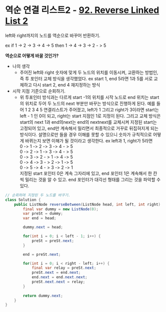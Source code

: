 # 역순 연결 리스트2 - <a href="https://leetcode.com/problems/reverse-linked-list-ii/description/" target="_blank">92. Reverse Linked List 2</a>

left와 right까지의 노드를 역순으로 바꾸어 반환하기.  

ex if 1 -> 2 -> 3 -> 4 -> 5 then 1 -> 4 -> 3 -> 2 - > 5  
  
**역순으로 어떻게 바꿀 것인가?**  
- 나의 생각
  - 주어진 left와 right 숫자에 맞게 두 노드의 위치를 이동시켜, 교환하는 방법인, 즉 투 포인터 교체 방식을 생각했었다. ex start 1, end 5라면 
  1과 5를 서로 교체하고 다시 start 2, end 4 재지정하는 방식
- 시작 지점 기준으로 순회하기.
  - 위 투포인터 방식과는 다르게 start -1의 위치를 시작 노드로 end 위치는 start의 위치로 두어 두 노드의 next 부분만 바꾸는 방식으로 진행하게 된다. 예를 들어 1 2 3 4 5 연결리스트가 주어졌고, left가 1 그리고 right가 3이라면 start는 left - 1 인 0이 되고, right는 start 지점인 1로 지정이 된다. 그리고 교체 방식은 start의 next 1과 end의next는 end의 nextnext를 교체시켜 지정된 start는 고정되어 있고, end만 계속해서 밀리면서 최종적으로 거꾸로 뒤집혀지게 되는 방식이다. 설명으로만 들을 경우 이해를 못할 수 있으니 숫자가 규칙적으로 어떻게 바뀌는지 보면 이해가 될 것이라고 생각한다. ex left과 1, right가 5라면  
  0 -> 1 -> 2 -> 3 -> 4 - > 5  
  0 -> 2 -> 1 -> 3 -> 4 - > 5  
  0 -> 3 -> 2 - > 1 -> 4 -> 5  
  0 -> 4 -> 3 - > 2 -> 1 -> 5  
  0 -> 5 -> 4 - > 3 -> 2 -> 1  
  지정된 start 포인터 0은 계속 그자리에 있고, end 포인터 1은 계속해서 한 칸 씩 밀리는 것을 알 수 있고. end 포인터가 대각선 형태를 그리는 것을 파악할 수 있다. 
  
```java
// 순회하며 지정된 두 노드를 바꾸기.
class Solution {
    public ListNode reverseBetween(ListNode head, int left, int right) {
        final var dummy = new ListNode(0);
        var preSt = dummy;
        var end = head;

        dummy.next = head;

        for(int i = 0; i < left - 1; i++) {
            preSt = preSt.next;
        }

        end = preSt.next;

        for(int i = 0; i < right - left; i++) {
            final var relay = preSt.next;
            preSt.next = end.next; 
            end.next = end.next.next;            
            preSt.next.next = relay;
        }
        
        return dummy.next;
    }
}
```